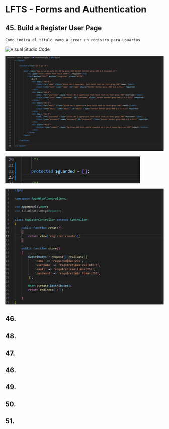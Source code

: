 # LFTS - Forms and Authentication

## 45. Build a Register User Page
    Como indica el titulo vamo a crear un registro para usuarios

![Visual Studio Code](./images/route%2045.PNGG "Modificacion de Usuarios")

![Visual Studio Code](./images/create%2045.PNG "Creacion de vista para el form de registro de usaurios")

![Visual Studio Code](./images/user-model%2045.PNG "Modificacion del modelo de usuarios")

![Visual Studio Code](./images/register-control%2045.PNG "Creacion de Controlador para los usuarios que vamos a registrar")



## 46.
## 48.
## 47.
## 46.
## 49.
## 50.
## 51.